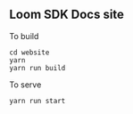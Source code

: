 Loom SDK Docs site
------------------


To build 
```
cd website
yarn
yarn run build
```

To serve
```
yarn run start
```
